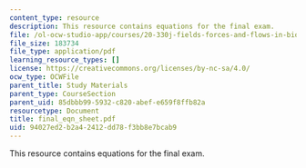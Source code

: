 ```yaml
---
content_type: resource
description: This resource contains equations for the final exam.
file: /ol-ocw-studio-app/courses/20-330j-fields-forces-and-flows-in-biological-systems-spring-2007/94027ed2b2a42412dd78f3bb8e7bcab9_final_eqn_sheet.pdf
file_size: 183734
file_type: application/pdf
learning_resource_types: []
license: https://creativecommons.org/licenses/by-nc-sa/4.0/
ocw_type: OCWFile
parent_title: Study Materials
parent_type: CourseSection
parent_uid: 85dbbb99-5932-c820-abef-e659f8ffb82a
resourcetype: Document
title: final_eqn_sheet.pdf
uid: 94027ed2-b2a4-2412-dd78-f3bb8e7bcab9
---
```

This resource contains equations for the final exam.